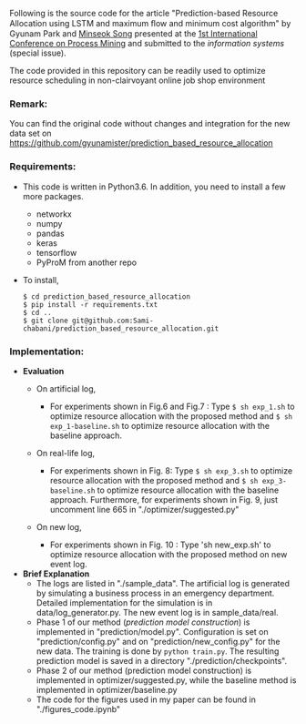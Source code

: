 Following is the source code for the article "Prediction-based Resource Allocation using LSTM and maximum ﬂow and minimum cost algorithm" by Gyunam Park and [Minseok Song](http://mssong.postech.ac.kr) presented at the [1st International Conference on Process Mining](https://icpmconference.org) and submitted to the *information systems* (special issue).

The code provided in this repository can be readily used to optimize resource scheduling in non-clairvoyant online job shop environment

### Remark: 
You can find the original code without changes and integration for the new data set on https://github.com/gyunamister/prediction_based_resource_allocation

### Requirements:

- This code is written in Python3.6. In addition, you need to install a few more packages.

  - networkx
  - numpy
  - pandas
  - keras
  - tensorflow
  - PyProM from another repo

- To install,

  ```
  $ cd prediction_based_resource_allocation
  $ pip install -r requirements.txt
  $ cd ..
  $ git clone git@github.com:Sami-chabani/prediction_based_resource_allocation.git
  ```



### Implementation:

- **Evaluation**
  - On artificial log,
    - For experiments shown in Fig.6 and Fig.7 :  Type `$ sh exp_1.sh` to optimize resource allocation with the proposed method and `$ sh exp_1-baseline.sh` to optimize resource allocation with the baseline approach.

  - On real-life log,
    - For experiments shown in Fig. 8: Type `$ sh exp_3.sh` to optimize resource allocation with the proposed method and `$ sh exp_3-baseline.sh` to optimize resource allocation with the baseline approach. Furthermore, for experiments shown in Fig. 9, just uncomment line 665 in "./optimizer/suggested.py"

  - On new log, 
    - For experiments shown in Fig. 10 : Type 'sh new_exp.sh' to optimize resource allocation with the proposed method on new event log.
- **Brief Explanation**
  - The logs are listed in "./sample_data". The artificial log is generated by simulating a business process in an emergency department. Detailed implementation for the simulation is in data/log_generator.py. The new event log is in sample_data/real.
  - Phase 1 of our method (*prediction model construction*) is implemented in "prediction/model.py". Configuration is set on "prediction/config.py" and on "prediction/new_config.py" for the new data. The training is done by `python train.py`. The resulting prediction model is saved in a directory "./prediction/checkpoints".
  - Phase 2 of our method (prediction model construction) is implemented in optimizer/suggested.py, while the baseline method is implemented in optimizer/baseline.py
  - The code for the figures used in my paper can be found in "./figures_code.ipynb"

